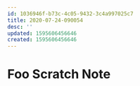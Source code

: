 ```yaml
---
id: 1036946f-b73c-4c05-9432-3c4a997025c7
title: 2020-07-24-090054
desc: ''
updated: 1595606456646
created: 1595606456646
---
```


# Foo Scratch Note
